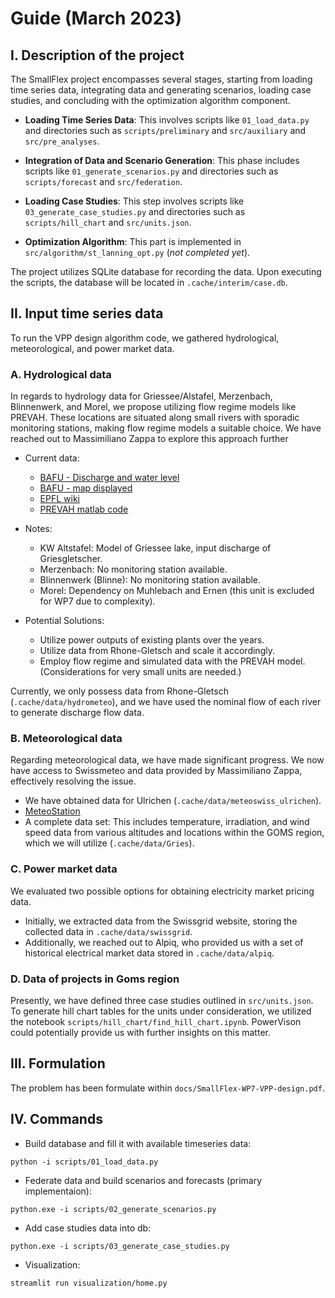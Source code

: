 # Guide (March 2023)

## I. Description of the project

The SmallFlex project encompasses several stages, starting from loading time series data, integrating data and generating scenarios, loading case studies, and concluding with the optimization algorithm component.

- __Loading Time Series Data__: This involves scripts like ``01_load_data.py`` and directories such as ``scripts/preliminary`` and ``src/auxiliary`` and ``src/pre_analyses``.
- __Integration of Data and Scenario Generation__: This phase includes scripts like ``01_generate_scenarios.py`` and directories such as ``scripts/forecast`` and ``src/federation``.

- __Loading Case Studies__: This step involves scripts like ``03_generate_case_studies.py`` and directories such as ``scripts/hill_chart`` and ``src/units.json``.

- __Optimization Algorithm__: This part is implemented in ``src/algorithm/st_lanning_opt.py`` (*not completed yet*).

The project utilizes SQLite database for recording the data. Upon executing the scripts, the database will be located in ``.cache/interim/case.db``.

## II. Input time series data

To run the VPP design algorithm code, we gathered hydrological, meteorological, and power market data.

### A. Hydrological data

In regards to hydrology data for Griessee/Alstafel, Merzenbach, Blinnenwerk, and Morel, we propose utilizing flow regime models like PREVAH. These locations are situated along small rivers with sporadic monitoring stations, making flow regime models a suitable choice. We have reached out to Massimiliano Zappa to explore this approach further

- Current data:
  - [BAFU - Discharge and water level](https://www.hydrodaten.admin.ch/en/seen-und-fluesse/messstationen-zustand)
  - [BAFU - map displayed](https://map.geo.admin.ch/?lang=en&topic=bafu&zoom=5&bgLayer=ch.swisstopo.pixelkarte-farbe&catalogNodes=2771,2772&layers=ch.bafu.hydroweb-messstationen_zustand,ch.bafu.hydroweb-messstationen_temperatur&E=2672033.38&N=1148141.35&layers_visibility=true,false)
  - [EPFL wiki](https://wiki.epfl.ch/hydrodata)
  - [PREVAH matlab code](https://wiki.epfl.ch/hydrodata/documents/CatchmentAggregation_RegimeV24March2016.zip)

- Notes:
  - KW Altstafel: Model of Griessee lake, input discharge of Griesgletscher.
  - Merzenbach: No monitoring station available.
  - Blinnenwerk (Blinne): No monitoring station available.
  - Morel: Dependency on Muhlebach and Ernen (this unit is excluded for WP7 due to complexity).

- Potential Solutions:
  - Utilize power outputs of existing plants over the years.
  - Utilize data from Rhone-Gletsch and scale it accordingly.
  - Employ flow regime and simulated data with the PREVAH model. (Considerations for very small units are needed.)

Currently, we only possess data from Rhone-Gletsch (``.cache/data/hydrometeo``), and we have used the nominal flow of each river to generate discharge flow data.

### B. Meteorological data

Regarding meteorological data, we have made significant progress. We now have access to Swissmeteo and data provided by Massimiliano Zappa, effectively resolving the issue.

- We have obtained data for Ulrichen (``.cache/data/meteoswiss_ulrichen``).
- [MeteoStation](https://www.meteoswiss.admin.ch/services-and-publications/applications/measurement-values-and-measuring-networks.html#param=messnetz-automatisch&lang=en&station=ULR&chart=hour)
- A complete data set: This includes temperature, irradiation, and wind speed data from various altitudes and locations within the GOMS region, which we will utilize (``.cache/data/Gries``).

### C. Power market data

We evaluated two possible options for obtaining electricity market pricing data.

- Initially, we extracted data from the Swissgrid website, storing the collected data in ``.cache/data/swissgrid``.
- Additionally, we reached out to Alpiq, who provided us with a set of historical electrical market data stored in ``.cache/data/alpiq``.

### D. Data of projects in Goms region

Presently, we have defined three case studies outlined in ``src/units.json``. To generate hill chart tables for the units under consideration, we utilized the notebook ``scripts/hill_chart/find_hill_chart.ipynb``. PowerVison could potentially provide us with further insights on this matter.

## III. Formulation

The problem has been formulate within ``docs/SmallFlex-WP7-VPP-design.pdf``.

## IV. Commands

- Build database and fill it with available timeseries data:

```shell
python -i scripts/01_load_data.py
```

- Federate data and build scenarios and forecasts (primary implementaion):

```shell
python.exe -i scripts/02_generate_scenarios.py
```

- Add case studies data into db:

```shell
python.exe -i scripts/03_generate_case_studies.py
```

- Visualization:

```shell
streamlit run visualization/home.py
```
